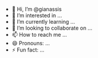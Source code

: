 - 👋 Hi, I’m @gianassis
- 👀 I’m interested in ...
- 🌱 I’m currently learning ...
- 💞️ I’m looking to collaborate on ...
- 📫 How to reach me ...
- 😄 Pronouns: ...
- ⚡ Fun fact: ...

<!---
gianassis/gianassis is a ✨ special ✨ repository because its `README.md` (this file) appears on your GitHub profile.
You can click the Preview link to take a look at your changes.
--->
